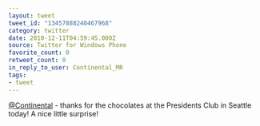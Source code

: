 ```yaml
---
layout: tweet
tweet_id: "13457888240467968"
category: twitter
date: 2010-12-11T04:59:45.000Z
source: Twitter for Windows Phone
favorite_count: 0
retweet_count: 0
in_reply_to_user: Continental_MR
tags:
- tweet
---
```


[@Continental](https://twitter.com/@Continental) - thanks for the chocolates at the Presidents Club in Seattle today! A nice little surprise!
